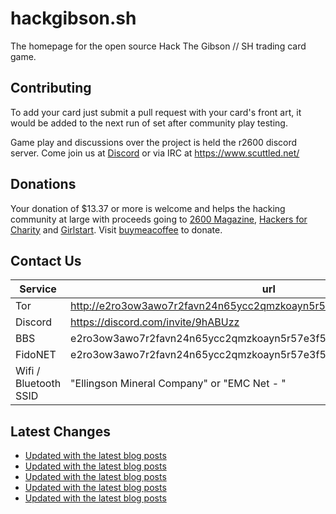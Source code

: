 # hackgibson.sh
The homepage for the open source Hack The Gibson // SH trading card game.


## Contributing

To add your card just submit a pull request with your card's front art, it would be added to the next run of set after community play testing.

Game play and discussions over the project is held the r2600 discord server. Come join us at [Discord](https://discord.com/invite/9hABUzz) or via IRC at https://www.scuttled.net/


## Donations

Your donation of $13.37 or more is welcome and helps the hacking community at large with proceeds going to [2600 Magazine](https://2600.com/), [Hackers for Charity](https://hackersforcharity.org) and [Girlstart](https://girlstart.org).  Visit [buymeacoffee](https://www.buymeacoffee.com/hackgibson.sh) to donate.


## Contact Us

Service | url
-|-
Tor | http://e2ro3ow3awo7r2favn24n65ycc2qmzkoayn5r57e3f56nvjwdcgg32ad.onion
Discord | https://discord.com/invite/9hABUzz
BBS | e2ro3ow3awo7r2favn24n65ycc2qmzkoayn5r57e3f56nvjwdcgg32ad.onion:23
FidoNET | e2ro3ow3awo7r2favn24n65ycc2qmzkoayn5r57e3f56nvjwdcgg32ad.onion:24554
Wifi / Bluetooth SSID | "Ellingson Mineral Company" or "EMC Net - <fidonet address>"

## Latest Changes
<!-- BLOG-POST-LIST:START -->
- [Updated with the latest blog posts](https://github.com/DFW2600/hackgibson.sh/commit/9ca378c60e1778f3e9bdcf851ca3115ebcd38c07)
- [Updated with the latest blog posts](https://github.com/DFW2600/hackgibson.sh/commit/fa5f8eb47b8505a4f146fe1562527f894c44d9a5)
- [Updated with the latest blog posts](https://github.com/DFW2600/hackgibson.sh/commit/e21f3e74c469a2c2208a03402b22c6a161e4b647)
- [Updated with the latest blog posts](https://github.com/DFW2600/hackgibson.sh/commit/f448e02a10f1836bd3aaee98f23bcfa0b43b9903)
- [Updated with the latest blog posts](https://github.com/DFW2600/hackgibson.sh/commit/b59e9283cbda1e015c293081a72540286c4bf93d)
<!-- BLOG-POST-LIST:END -->
